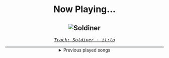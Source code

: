 <div align="center"> 
<h1>Now Playing...</h1>

![Soldiner](https://i.scdn.co/image/ab67616d00001e0228fa0ab3a12201639b78587e)
--
_<samp><a href="https://open.spotify.com/track/5Va8gy236vQYMFonFTTOem">Track: Soldiner - il:lo</a></samp>_

<div style="border: 1px #4B5054 solid"></div>
<details>
  <summary>
    Previous played songs
  </summary>
  <table>
    <thead>
      <tr>
        <th>
          Artist
        </th>
        <th>
          Song
        </th>
        <th>
          Link
        </th>
      </tr>
    </thead>
    <tbody>
      <tr><td>il:lo</td><td>Soldiner</td><td><a href="https://open.spotify.com/track/5Va8gy236vQYMFonFTTOem">https://open.spotify.com/track/5Va8gy236vQYMFonFTTOem</a></td></tr><tr><td>under.tone</td><td>Corridors</td><td><a href="https://open.spotify.com/track/1ObprOerEaR0kkRkja9kt2">https://open.spotify.com/track/1ObprOerEaR0kkRkja9kt2</a></td></tr><tr><td>Isla Cruz</td><td>Star System</td><td><a href="https://open.spotify.com/track/5tjM0EiK6wTMwMrR3csFpt">https://open.spotify.com/track/5tjM0EiK6wTMwMrR3csFpt</a></td></tr><tr><td>Isla Cruz</td><td>Star System</td><td><a href="https://open.spotify.com/track/5tjM0EiK6wTMwMrR3csFpt">https://open.spotify.com/track/5tjM0EiK6wTMwMrR3csFpt</a></td></tr><tr><td>Sleep Token</td><td>When the Bough Breaks</td><td><a href="https://open.spotify.com/track/4By7rlsQO5KBN9vWgSPHBa">https://open.spotify.com/track/4By7rlsQO5KBN9vWgSPHBa</a></td></tr><tr><td>Sleep Token</td><td>Calcutta</td><td><a href="https://open.spotify.com/track/5N9I2TTE5LMyLU9Z2FB8Uh">https://open.spotify.com/track/5N9I2TTE5LMyLU9Z2FB8Uh</a></td></tr><tr><td>Sleep Token</td><td>The Night Does Not Belong To God</td><td><a href="https://open.spotify.com/track/48HzNPszVrLIyR256ZDpUF">https://open.spotify.com/track/48HzNPszVrLIyR256ZDpUF</a></td></tr><tr><td>Sleep Token</td><td>The Summoning</td><td><a href="https://open.spotify.com/track/761tGJAC4E2weJMJtNnl2B">https://open.spotify.com/track/761tGJAC4E2weJMJtNnl2B</a></td></tr><tr><td>Sleep Token</td><td>Is It Really You?</td><td><a href="https://open.spotify.com/track/7CNsJpZ7AZjTF1PYemTcLj">https://open.spotify.com/track/7CNsJpZ7AZjTF1PYemTcLj</a></td></tr><tr><td>For I Am King</td><td>Trojans</td><td><a href="https://open.spotify.com/track/2eiOt1VATyqZpGeZZ82h3P">https://open.spotify.com/track/2eiOt1VATyqZpGeZZ82h3P</a></td></tr><tr><td>Fame on Fire</td><td>Emo Shit (feat. Kody Lavigne)</td><td><a href="https://open.spotify.com/track/1iMUYRyebDAkrIMPEomtPA">https://open.spotify.com/track/1iMUYRyebDAkrIMPEomtPA</a></td></tr><tr><td>Dark Divine</td><td>Run Away</td><td><a href="https://open.spotify.com/track/68E7GZp3O8kUUykesNNzD6">https://open.spotify.com/track/68E7GZp3O8kUUykesNNzD6</a></td></tr><tr><td>Dark Divine</td><td>Your Ghost</td><td><a href="https://open.spotify.com/track/0Tt4znFa4X5FnIblrd8HEp">https://open.spotify.com/track/0Tt4znFa4X5FnIblrd8HEp</a></td></tr><tr><td>Dark Divine</td><td>Dead</td><td><a href="https://open.spotify.com/track/2V6oFEsfBo4etNLtqSvQYJ">https://open.spotify.com/track/2V6oFEsfBo4etNLtqSvQYJ</a></td></tr><tr><td>Dark Divine</td><td>The Fear</td><td><a href="https://open.spotify.com/track/7gKbsy59ExM6Js4FnfR6wE">https://open.spotify.com/track/7gKbsy59ExM6Js4FnfR6wE</a></td></tr><tr><td>Dark Divine</td><td>No Escape (feat. Ricky Armellino)</td><td><a href="https://open.spotify.com/track/1pkUPzDpI7bHlUAEui4Lqx">https://open.spotify.com/track/1pkUPzDpI7bHlUAEui4Lqx</a></td></tr><tr><td>Dark Divine</td><td>Halloweentown</td><td><a href="https://open.spotify.com/track/1Z6AlzxE9BwFWttR6uQB5a">https://open.spotify.com/track/1Z6AlzxE9BwFWttR6uQB5a</a></td></tr><tr><td>Dark Divine</td><td>Circles</td><td><a href="https://open.spotify.com/track/6ZeBN13PQ0eUi7O6Ym2kJE">https://open.spotify.com/track/6ZeBN13PQ0eUi7O6Ym2kJE</a></td></tr><tr><td>Dark Divine</td><td>Run Away</td><td><a href="https://open.spotify.com/track/68E7GZp3O8kUUykesNNzD6">https://open.spotify.com/track/68E7GZp3O8kUUykesNNzD6</a></td></tr><tr><td>Shiro SAGISU</td><td>"Cometh the hour" Pt. B_Opus1</td><td><a href="https://open.spotify.com/track/4SitPGJUcmkuvBXck3dHC5">https://open.spotify.com/track/4SitPGJUcmkuvBXck3dHC5</a></td></tr>
    </tbody>
  </table>
</details>

</div>
